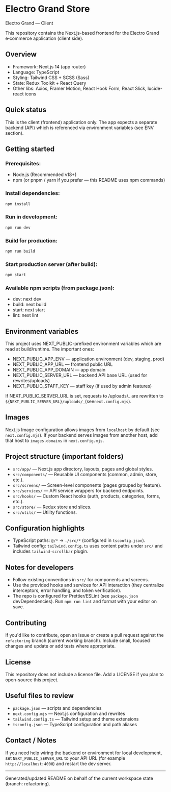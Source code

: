 # Electro Grand Store

Electro Grand — Client

This repository contains the Next.js-based frontend for the Electro Grand e‑commerce application (client side).

## Overview

- Framework: Next.js 14 (app router)
- Language: TypeScript
- Styling: Tailwind CSS + SCSS (Sass)
- State: Redux Toolkit + React Query
- Other libs: Axios, Framer Motion, React Hook Form, React Slick, lucide-react icons

## Quick status

This is the client (frontend) application only. The app expects a separate backend (API) which is referenced via environment variables (see ENV section).

## Getting started

### Prerequisites:

- Node.js (Recommended v18+)
- npm (or pnpm / yarn if you prefer — this README uses npm commands)

### Install dependencies:

```bash
npm install
```

### Run in development:

```bash
npm run dev
```

### Build for production:

```bash
npm run build
```

### Start production server (after build):

```bash
npm start
```

### Available npm scripts (from package.json):

- dev: next dev
- build: next build
- start: next start
- lint: next lint

## Environment variables

This project uses NEXT_PUBLIC-prefixed environment variables which are read at build/runtime. The important ones:

- NEXT_PUBLIC_APP_ENV — application environment (dev, staging, prod)
- NEXT_PUBLIC_APP_URL — frontend public URL
- NEXT_PUBLIC_APP_DOMAIN — app domain
- NEXT_PUBLIC_SERVER_URL — backend API base URL (used for rewrites/uploads)
- NEXT_PUBLIC_STAFF_KEY — staff key (if used by admin features)

If NEXT_PUBLIC_SERVER_URL is set, requests to /uploads/_ are rewritten to `${NEXT_PUBLIC_SERVER_URL}/uploads/_`(see`next.config.mjs`).

## Images

Next.js Image configuration allows images from `localhost` by default (see `next.config.mjs`). If your backend serves images from another host, add that host to `images.domains` in `next.config.mjs`.

## Project structure (important folders)

- `src/app/` — Next.js app directory, layouts, pages and global styles.
- `src/components/` — Reusable UI components (common, admin, store, etc.).
- `src/screens/` — Screen-level components (pages grouped by feature).
- `src/services/` — API service wrappers for backend endpoints.
- `src/hooks/` — Custom React hooks (auth, products, categories, forms, etc.).
- `src/store/` — Redux store and slices.
- `src/utils/` — Utility functions.

## Configuration highlights

- TypeScript paths: `@/*` -> `./src/*` (configured in `tsconfig.json`).
- Tailwind config: `tailwind.config.ts` uses content paths under `src/` and includes `tailwind-scrollbar` plugin.

## Notes for developers

- Follow existing conventions in `src/` for components and screens.
- Use the provided hooks and services for API interaction (they centralize interceptors, error handling, and token verification).
- The repo is configured for Prettier/ESLint (see `package.json` devDependencies). Run `npm run lint` and format with your editor on save.

## Contributing

If you'd like to contribute, open an issue or create a pull request against the `refactoring` branch (current working branch). Include small, focused changes and update or add tests where appropriate.

## License

This repository does not include a license file. Add a LICENSE if you plan to open-source this project.

## Useful files to review

- `package.json` — scripts and dependencies
- `next.config.mjs` — Next.js configuration and rewrites
- `tailwind.config.ts` — Tailwind setup and theme extensions
- `tsconfig.json` — TypeScript configuration and path aliases

## Contact / Notes

If you need help wiring the backend or environment for local development, set `NEXT_PUBLIC_SERVER_URL` to your API URL (for example `http://localhost:4000`) and restart the dev server.

---

Generated/updated README on behalf of the current workspace state (branch: refactoring).
